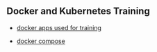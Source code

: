 ## Docker and Kubernetes Training

- [docker apps used for training](https://github.com/slashpai/docker_k8s_training/tree/main/docker_apps)

- [docker compose ](https://github.com/slashpai/docker_k8s_training/tree/main/docker-compose)
